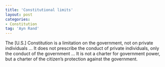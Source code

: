 ```yaml
---
title: 'Constitutional limits'
layout: post
categories:
- Constitution
tag: 'Ayn Rand'
---
```


The \[U.S.\] Constitution is a limitation on the government, not on private individuals ... It does not prescribe the conduct of private individuals, only the conduct of the government ... It is not a charter for government power, but a charter of the citizen’s protection against the government.
